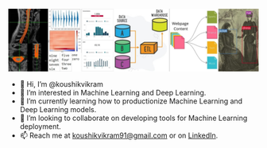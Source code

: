 ![](koushik-linkedin-banner.jpg)

- 👋 Hi, I’m @koushikvikram
- 👀 I’m interested in Machine Learning and Deep Learning.
- 🌱 I’m currently learning how to productionize Machine Learning and Deep Learning models.
- 💞️ I’m looking to collaborate on developing tools for Machine Learning deployment.
- 📫 Reach me at koushikvikram91@gmail.com or on [LinkedIn](https://www.linkedin.com/in/koushikvikram/).

<!---
koushikvikram/koushikvikram is a ✨ special ✨ repository because its `README.md` (this file) appears on your GitHub profile.
You can click the Preview link to take a look at your changes.
--->
